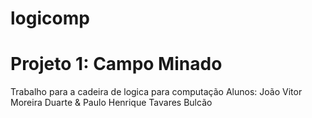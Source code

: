 # logicomp
# Projeto 1: Campo Minado
Trabalho para a cadeira de logica para computação Alunos: João Vitor Moreira Duarte & Paulo Henrique Tavares Bulcão
